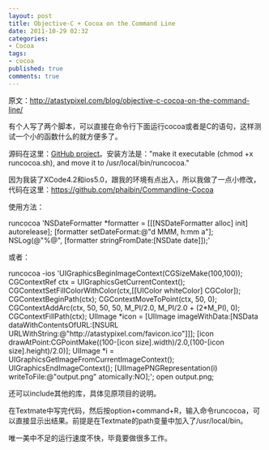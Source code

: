 ```yaml
---
layout: post
title: Objective-C + Cocoa on the Command Line
date: 2011-10-29 02:32
categories:
- Cocoa
tags:
- cocoa
published: true
comments: true
---
```

<p><p>原文：<a href="http://atastypixel.com/blog/objective-c-cocoa-on-the-command-line/">http://atastypixel.com/blog/objective-c-cocoa-on-the-command-line/</a></p>
<p>有个人写了两个脚本，可以直接在命令行下面运行cocoa或者是C的语句，这样测试一个小的函数什么的就方便多了。</p>
<p>源码在这里：<a href="https://github.com/michaeltyson/Commandline-Cocoa">GitHub project</a>。安装方法是："make it executable (chmod +x runcocoa.sh), and move it to /usr/local/bin/runcocoa."</p>
<p>因为我装了XCode4.2和ios5.0，跟我的环境有点出入，所以我做了一点小修改，代码在这里：<a href="https://github.com/phaibin/Commandline-Cocoa">https://github.com/phaibin/Commandline-Cocoa</a></p>
<p>使用方法：</p>
<p>runcocoa 'NSDateFormatter *formatter = [[[NSDateFormatter alloc] init] autorelease]; [formatter setDateFormat:@"d MMM, h:mm a"]; NSLog(@"%@", [formatter stringFromDate:[NSDate date]]);'</p>
<p>或者：</p>
<p>runcocoa -ios 'UIGraphicsBeginImageContext(CGSizeMake(100,100)); CGContextRef ctx = UIGraphicsGetCurrentContext(); CGContextSetFillColorWithColor(ctx,[[UIColor whiteColor] CGColor]); CGContextBeginPath(ctx); CGContextMoveToPoint(ctx, 50, 0); CGContextAddArc(ctx, 50, 50, 50, M_PI/2.0, M_PI/2.0 + (2*M_PI), 0); CGContextFillPath(ctx); UIImage *icon = [UIImage imageWithData:[NSData dataWithContentsOfURL:[NSURL URLWithString:@"http://atastypixel.com/favicon.ico"]]]; [icon drawAtPoint:CGPointMake((100-[icon size].width)/2.0,(100-[icon size].height)/2.0)]; UIImage *i = UIGraphicsGetImageFromCurrentImageContext(); UIGraphicsEndImageContext(); [UIImagePNGRepresentation(i) writeToFile:@"output.png" atomically:NO];'; open output.png;</p>
<p>还可以include其他的库，具体见原项目的说明。</p>
<p>在Textmate中写完代码，然后按option+command+R，输入命令runcocoa，可以直接显示出结果。前提是在Textmate的path变量中加入了/usr/local/bin。</p>
<p>唯一美中不足的运行速度不快，毕竟要做很多工作。</p></p>
